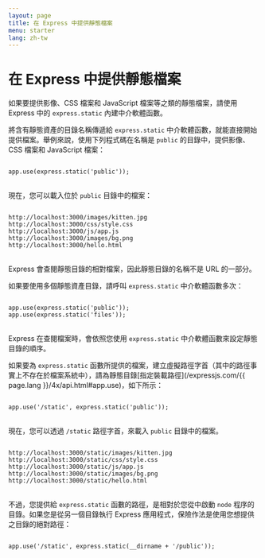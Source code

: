 ```yaml
---
layout: page
title: 在 Express 中提供靜態檔案
menu: starter
lang: zh-tw
---
```


# 在 Express 中提供靜態檔案

如果要提供影像、CSS 檔案和 JavaScript 檔案等之類的靜態檔案，請使用 Express 中的 `express.static` 內建中介軟體函數。

將含有靜態資產的目錄名稱傳遞給 `express.static` 中介軟體函數，就能直接開始提供檔案。舉例來說，使用下列程式碼在名稱是 `public` 的目錄中，提供影像、CSS 檔案和 JavaScript 檔案：

<pre>
<code class="language-javascript" translate="no">
app.use(express.static('public'));
</code>
</pre>

現在，您可以載入位於 `public` 目錄中的檔案：

<pre>
<code class="language-javascript" translate="no">
http://localhost:3000/images/kitten.jpg
http://localhost:3000/css/style.css
http://localhost:3000/js/app.js
http://localhost:3000/images/bg.png
http://localhost:3000/hello.html
</code>
</pre>

<div class="doc-box doc-info">
Express 會查閱靜態目錄的相對檔案，因此靜態目錄的名稱不是 URL 的一部分。
</div>

如果要使用多個靜態資產目錄，請呼叫 `express.static` 中介軟體函數多次：

<pre>
<code class="language-javascript" translate="no">
app.use(express.static('public'));
app.use(express.static('files'));
</code>
</pre>

Express 在查閱檔案時，會依照您使用 `express.static` 中介軟體函數來設定靜態目錄的順序。

如果要為 `express.static` 函數所提供的檔案，建立虛擬路徑字首（其中的路徑事實上不存在於檔案系統中），請為靜態目錄[指定裝載路徑](/expressjs.com/{{ page.lang }}/4x/api.html#app.use)，如下所示：

<pre>
<code class="language-javascript" translate="no">
app.use('/static', express.static('public'));
</code>
</pre>

現在，您可以透過 `/static` 路徑字首，來載入 `public` 目錄中的檔案。

<pre>
<code class="language-javascript" translate="no">
http://localhost:3000/static/images/kitten.jpg
http://localhost:3000/static/css/style.css
http://localhost:3000/static/js/app.js
http://localhost:3000/static/images/bg.png
http://localhost:3000/static/hello.html
</code>
</pre>

不過，您提供給 `express.static` 函數的路徑，是相對於您從中啟動 `node` 程序的目錄。如果您是從另一個目錄執行 Express 應用程式，保險作法是使用您想提供之目錄的絕對路徑：

<pre>
<code class="language-javascript" translate="no">
app.use('/static', express.static(__dirname + '/public'));
</code>
</pre>
